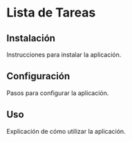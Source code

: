 # Lista de Tareas

## Instalación

Instrucciones para instalar la aplicación.

## Configuración

Pasos para configurar la aplicación.

## Uso

Explicación de cómo utilizar la aplicación.
